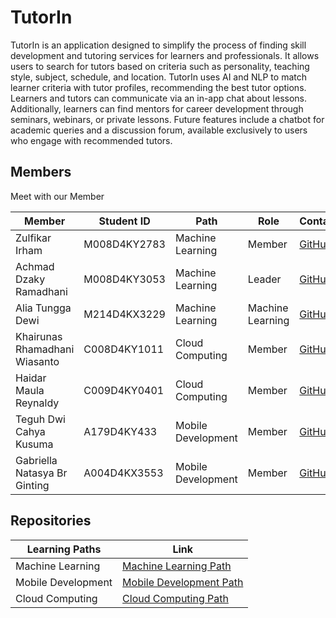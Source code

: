 # TutorIn

TutorIn is an application designed to simplify the process of finding skill development and tutoring services for learners and professionals. It allows users to search for tutors based on criteria such as personality, teaching style, subject, schedule, and location. TutorIn uses AI and NLP to match learner criteria with tutor profiles, recommending the best tutor options. Learners and tutors can communicate via an in-app chat about lessons. Additionally, learners can find mentors for career development through seminars, webinars, or private lessons. Future features include a chatbot for academic queries and a discussion forum, available exclusively to users who engage with recommended tutors.

## Members
Meet with our Member

| Member       | Student ID | Path         | Role    | Contacts  | Email                |
|--------------|------------|--------------|---------|-----------|----------------------|
| Zulfikar Irham  | M008D4KY2783     | Machine Learning | Member  | [GitHub](https://github.com/zulfikar03) | m008d4ky2783@bangkit.academy     |
| Achmad Dzaky Ramadhani  | M008D4KY3053     | Machine Learning      | Leader  | [GitHub](https://github.com/feverlash) | m008d4ky3053@bangkit.academy       |
| Alia Tungga Dewi   | M214D4KX3229     | Machine Learning    | Machine Learning  | [GitHub](https://github.com/Aliatungga) | m214d4kx3229@bangkit.academy   |
| Khairunas Rhamadhani Wiasanto | C008D4KY1011     | Cloud Computing           | Member  | [GitHub](https://github.com/khairunas001) | c008d4ky1011@bangkit.academy     |
| Haidar Maula Reynaldy   | C009D4KY0401     | Cloud Computing | Member | [GitHub](https://github.com/haidarmaula) | c009d4ky0401@bangkit.academy      |
| Teguh Dwi Cahya Kusuma   | A179D4KY433     | Mobile Development | Member | [GitHub](https://github.com/wicahma) | a179d4ky4335@bangkit.academy      |
| Gabriella Natasya Br Ginting   | A004D4KX3553     | Mobile Development | Member | [GitHub](https://github.com/Gabbynts) | a004d4kx3553@bangkit.academy      |

## Repositories
| Learning Paths           | Link                                             |
|--------------------------|--------------------------------------------------|
| Machine Learning         | [Machine Learning Path](https://github.com/tutorinedutech/tutorin-ml)  |
| Mobile Development       | [Mobile Development Path](https://github.com/tutorinedutech/tutorin-mobile) |
| Cloud Computing          | [Cloud Computing Path](https://github.com/tutorinedutech/tutorin-backend) |
